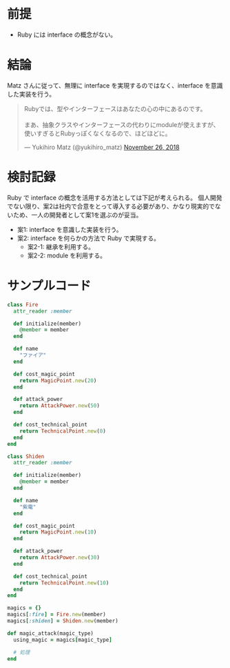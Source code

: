 <script>
  alert("Hello world!!");
</script>

# 前提

- Ruby には interface の概念がない。

# 結論

Matz さんに従って、無理に interface を実現するのではなく、interface を意識した実装を行う。

<blockquote class="twitter-tweet"><p lang="ja" dir="ltr">Rubyでは、型やインターフェースはあなたの心の中にあるのです。<br><br>まあ、抽象クラスやインターフェースの代わりにmoduleが使えますが、使いすぎるとRubyっぽくなくなるので、ほどほどに。</p>&mdash; Yukihiro Matz (@yukihiro_matz) <a href="https://twitter.com/yukihiro_matz/status/1066980158429552640?ref_src=twsrc%5Etfw">November 26, 2018</a></blockquote>

# 検討記録

Ruby で interface の概念を活用する方法としては下記が考えられる。
個人開発でない限り、案2は社内で合意をとって導入する必要があり、かなり現実的でないため、一人の開発者として案1を選ぶのが妥当。

- 案1: interface を意識した実装を行う。
- 案2: interface を何らかの方法で Ruby で実現する。
  - 案2-1: 継承を利用する。
  - 案2-2: module を利用する。 

# サンプルコード

```ruby
class Fire
  attr_reader :member

  def initialize(member)
    @member = member
  end

  def name
    "ファイア"
  end

  def cost_magic_point
    return MagicPoint.new(20)
  end

  def attack_power
    return AttackPower.new(50)
  end

  def cost_technical_point
    return TechnicalPoint.new(0)
  end
end

class Shiden
  attr_reader :member

  def initialize(member)
    @member = member
  end

  def name
    "紫電"
  end

  def cost_magic_point
    return MagicPoint.new(10)
  end

  def attack_power
    return AttackPower.new(30)
  end

  def cost_technical_point
    return TechnicalPoint.new(10)
  end
end

magics = {}
magics[:fire] = Fire.new(member)
magics[:shiden] = Shiden.new(member)

def magic_attack(magic_type)
  using_magic = magics[magic_type]

  # 処理
end
```

